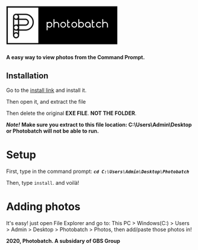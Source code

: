 # ![🖼️ Photobatch](https://github.com/Get-Buff-Simulator-Group/Photobatch/blob/master/photobatch.png?raw=true)
**A easy way to view photos from the Command Prompt.**

## Installation
Go to the [install link](https://sourceforge.net/p/photobatch/) and install it. 

Then open it, and extract the file

Then delete the original **EXE FILE**. **NOT THE FOLDER**.

***Note!*** **Make sure you extract to this file location: C:\Users\Admin\Desktop or Photobatch will not be able to run.**

# Setup
First, type in the command prompt: 
***```cd C:\Users\Admin\Desktop\Photobatch```***


Then, type ```install```.
and voilà! 

# Adding photos

It's easy! just open File Explorer and go to: This PC > Windows(C:) > Users > Admin > Desktop > Photobatch > Photos, then add/paste those photos in!






**2020, Photobatch. A subsidary of GBS Group**

